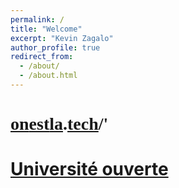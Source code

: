 ```yaml
---
permalink: /
title: "Welcome"
excerpt: "Kevin Zagalo"
author_profile: true
redirect_from: 
  - /about/
  - /about.html
---
```


# <span style="font-family: 'courrier';">[on](http://onestla.tech)**[est](http://onestla.tech)**[la](http://onestla.tech).[tech](http://onestla.tech)/'</span>
# [Université ouverte](https://universiteouverte.org/)
